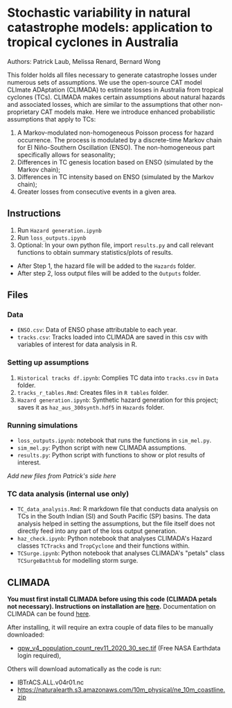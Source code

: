 # Stochastic variability in natural catastrophe models: application to tropical cyclones in Australia
Authors: Patrick Laub, Melissa Renard, Bernard Wong

This folder holds all files necessary to generate catastrophe losses under numerous sets of assumptions. We use the open-source CAT model CLImate ADAptation (CLIMADA) to estimate losses in Australia from tropical cyclones (TCs). CLIMADA makes certain assumptions about natural hazards and associated losses, which are similar to the assumptions that other non-proprietary CAT models make. Here we introduce enhanced probabilistic assumptions that apply to TCs:

1. A Markov-modulated non-homogeneous Poisson process for hazard occurrence. The process is modulated by a discrete-time Markov chain for El Niño-Southern Oscillation (ENSO). The non-homogeneous part specifically allows for seasonality;
2. Differences in TC genesis location based on ENSO (simulated by the Markov chain);
3. Differences in TC intensity based on ENSO (simulated by the Markov chain);
4. Greater losses from consecutive events in a given area.

## Instructions
1. Run `Hazard generation.ipynb`
2. Run `loss_outputs.ipynb`
3. Optional: In your own python file, import `results.py` and call relevant functions to obtain summary statistics/plots of results.

* After Step 1, the hazard file will be added to the `Hazards` folder.
* After step 2, loss output files will be added to the `Outputs` folder. 

## Files
### Data

* `ENSO.csv`: Data of ENSO phase attributable to each year.
* `tracks.csv`: Tracks loaded into CLIMADA are saved in this csv with variables of interest for data analysis in R.

### Setting up assumptions

1. `Historical tracks df.ipynb`: Complies TC data into `tracks.csv` in `Data` folder.
2. `tracks_r_tables.Rmd`: Creates files in `R tables` folder.
3. `Hazard generation.ipynb`: Synthetic hazard generation for this project; saves it as `haz_aus_300synth.hdf5` in `Hazards` folder.

### Running simulations

* `loss_outputs.ipynb`: notebook that runs the functions in `sim_mel.py`.
* `sim_mel.py`: Python script with new CLIMADA assumptions.
* `results.py`: Python script with functions to show or plot results of interest.

*Add new files from Patrick's side here*

### TC data analysis (internal use only)

* `TC_data_analysis.Rmd`: R markdown file that conducts data analysis on TCs in the South Indian (SI) and South Pacific (SP) basins. The data analysis helped in setting the assumptions, but the file itself does not directly feed into any part of the loss output generation.
* `haz_check.ipynb`: Python notebook that analyses CLIMADA's Hazard classes `TCTracks` and `TropCyclone` and their functions within.
* `TCSurge.ipynb`: Python notebook that analyses CLIMADA's "petals" class `TCSurgeBathtub` for modelling storm surge.

## CLIMADA
**You must first install CLIMADA before using this code (CLIMADA petals not necessary). Instructions on installation are [here](https://climada-python.readthedocs.io/en/stable/guide/install.html).**
Documentation on CLIMADA can be found [here](https://climada-python.readthedocs.io/en/stable/index.html). 

After installing, it will require an extra couple of data files to be manually downloaded:

- [gpw_v4_population_count_rev11_2020_30_sec.tif](http://sedac.ciesin.columbia.edu/downloads/data/gpw-v4/gpw-v4-population-count-rev11/gpw-v4-population-count-rev11_2020_30_sec_tif.zip) (Free NASA Earthdata login required),

Others will download automatically as the code is run:

- IBTrACS.ALL.v04r01.nc
- https://naturalearth.s3.amazonaws.com/10m_physical/ne_10m_coastline.zip

